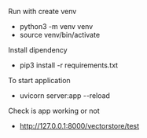 Run with 
create venv 
  - python3 -m venv venv
  - source venv/bin/activate

Install dipendency
  - pip3 install -r requirements.txt

To start application
  - uvicorn server:app --reload

Check is app working or not
  - http://127.0.0.1:8000/vectorstore/test